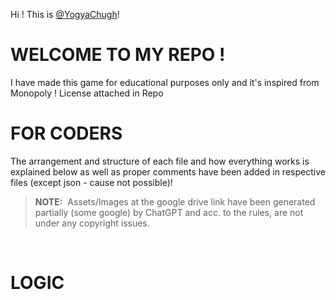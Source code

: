 Hi ! This is [@YogyaChugh](https://github.com/YogyaChugh)!

<h1>WELCOME TO MY REPO !</h1>

I have made this game for educational purposes only and it's inspired from Monopoly ! License attached in Repo


FOR CODERS
=

The arrangement and structure of each file and how everything works is explained below as well as proper
comments have been added in respective files (except json - cause not possible)!

>**NOTE:** &nbsp;Assets/Images at the google drive link have been generated partially (some google) by ChatGPT and acc. to the
      rules, are not under any copyright issues.

<br>

LOGIC
=